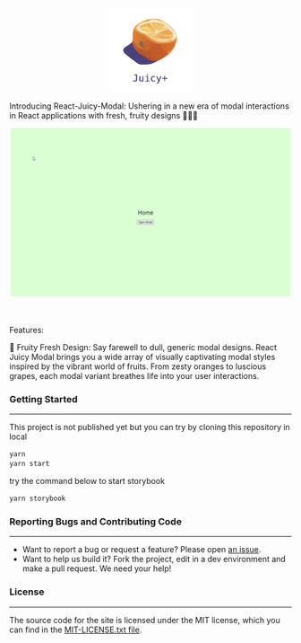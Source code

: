 <div align="center">
<img src="image-1.png" width="150px" height="150px" title="Github_Logo"/>
</div>

Introducing React-Juicy-Modal: Ushering in a new era of modal interactions in React applications with fresh, fruity designs 🍊🍇🍓

<div align="center">
  <img src="ezgif.com-crop.gif" width="500px" height="300px"/>
</div>
<br/><br/>

Features:

🌟 Fruity Fresh Design: Say farewell to dull, generic modal designs. React Juicy Modal brings you a wide array of visually captivating modal styles inspired by the vibrant world of fruits. From zesty oranges to luscious grapes, each modal variant breathes life into your user interactions.

### Getting Started

---

This project is not published yet but you can try by cloning this repository in local

```bash
yarn
yarn start
```

try the command below to start storybook

```bash
yarn storybook
```

### Reporting Bugs and Contributing Code

---

- Want to report a bug or request a feature? Please open [an issue](https://github.com/JuicyPlus/react-juicy-modal/issues/new).
- Want to help us build it? Fork the project, edit in a dev environment and make a pull request. We need your help!

### License

---

The source code for the site is licensed under the MIT license, which you can find in the [MIT-LICENSE.txt file](https://github.com/JuicyPlus/react-juicy-modal/blob/main/LICENSE).
